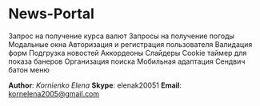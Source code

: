 # News-Portal

Запрос на получение курса валют
Запросы на получение погоды
Модальные окна
Авторизация и регистрация пользователя
Валидация форм
Подгрузка новостей
Аккордеоны
Слайдеры
Cookie таймер для показа банеров
Организация поиска
Мобильная адаптация
Сендвич батон меню

**Author**: *Kornienko Elena*
**Skype**: elenak20051
**Email**: kornelena2005@gmail.com
